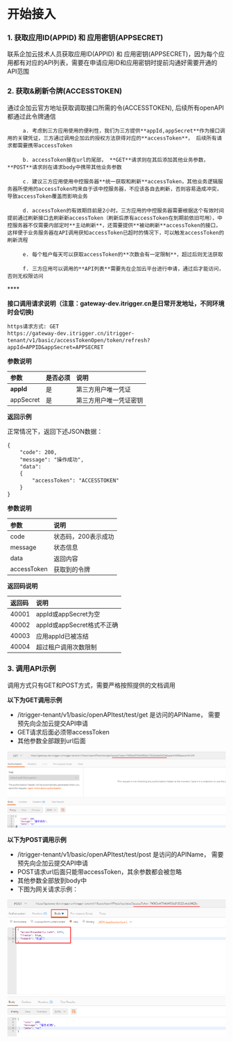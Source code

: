 # 开始接入

### 1. 获取应用ID\(APPID\) 和 应用密钥\(APPSECRET\) <a id="OpenAPI&#x4E09;&#x65B9;&#x8C03;&#x7528;&#x65B9;&#x5F0F;&#xFF08;&#x5BF9;&#x5916;&#xFF09;-1.&#x83B7;&#x53D6;&#x5E94;&#x7528;ID(APPID)&#x548C;&#x5E94;&#x7528;&#x5BC6;&#x94A5;(APPSECRET)"></a>

联系企加云技术人员获取应用ID\(APPID\) 和 应用密钥\(APPSECRET\)，因为每个应用都有对应的API列表，需要在申请应用ID和应用密钥时提前沟通好需要开通的API范围



### 2. 获取&刷新令牌\(ACCESSTOKEN\) <a id="OpenAPI&#x4E09;&#x65B9;&#x8C03;&#x7528;&#x65B9;&#x5F0F;&#xFF08;&#x5BF9;&#x5916;&#xFF09;-2.&#x83B7;&#x53D6;&#x4EE4;&#x724C;(ACCESSTOKEN)"></a>

通过企加云官方地址获取调取接口所需的令\(ACCESSTOKEN\), 后续所有openAPI都通过此令牌通信

         a. 考虑到三方应用使用的便利性，我们为三方提供**appId,appSecret**作为接口调用的关键凭证，三方通过调用企加云的授权方法获得对应的**accessToken**， 后续所有请求都需要携带accessToken

         b. accessToken接在url的尾部， **GET**请求则在其后添加其他业务参数， **POST**请求则在请求body中携带其他业务参数

         c. 建议三方应用使用中控服务器**统一获取和刷新**accessToken，其他业务逻辑服务器所使用的accessToken均来自于该中控服务器，不应该各自去刷新，否则容易造成冲突，导致accessToken覆盖而影响业务

         d. accessToken的有效期目前是2小时。三方应用的中控服务器需要根据这个有效时间提前通过刷新接口去刷新新accessToken（刷新后原有accessToken在到期前依旧可用），中控服务器不仅需要内部定时**主动刷新**，还需要提供**被动刷新**accessToken的接口，这样便于业务服务器在API调用获知accessToken已超时的情况下，可以触发accessToken的刷新流程

         e. 每个租户每天可以获取accessToken的**次数会有一定限制**，超过后则无法获取

         f. 三方应用可以调用的**API列表**需要先在企加云平台进行申请，通过后才能访问，否则无权限访问

\*\*\*\*

**接口调用请求说明（注意：**gateway-dev.itrigger.cn是日常开发地址，不同环境时会切换**\)**

```text
https请求方式: GET
https://gateway-dev.itrigger.cn/itrigger-tenant/v1/basic/accessTokenOpen/token/refresh?appId=APPID&appSecret=APPSECRET
```

**参数说明**

| 参数 | 是否必须 | 说明 |
| :--- | :--- | :--- |
| **appId** | 是 | 第三方用户唯一凭证 |
| appSecret | 是 | 第三方用户唯一凭证密钥 |

**返回示例**

正常情况下，返回下述JSON数据：

```text
{
    "code": 200,
    "message": "操作成功",
    "data":
    {
        "accessToken": "ACCESSTOKEN"
    }
}
```

**参数说明**

| 参数 | 说明 |
| :--- | :--- |
| code | 状态码，200表示成功 |
| message | 状态信息 |
| data | 返回内容 |
| accessToken | 获取到的令牌 |

**返回码说明**

| 返回码 | 说明 |
| :--- | :--- |
| 40001 | appId或appSecret为空 |
| 40002 | appId或appSecret格式不正确 |
| 40003 | 应用appId已被冻结 |
| 40004 | 超过租户调用次数限制 |



### 3. 调用API示例 <a id="OpenAPI&#x4E09;&#x65B9;&#x8C03;&#x7528;&#x65B9;&#x5F0F;&#xFF08;&#x5BF9;&#x5916;&#xFF09;-3.&#x8C03;&#x7528;&#x5177;&#x4F53;&#x7684;API"></a>

调用方式只有GET和POST方式，需要严格按照提供的文档调用

**以下为GET调用示例**

* /itrigger-tenant/v1/basic/openAPItest/test/get 是访问的APIName， 需要预先向企加云提交API申请
* GET请求后面必须带accessToken
* 其他参数全部跟到url后面

![](.gitbook/assets/image.png)

**以下为POST调用示例**

* /itrigger-tenant/v1/basic/openAPItest/test/post 是访问的APIName， 需要预先向企加云提交API申请
* POST请求url后面只能带accessToken，其余参数都会被忽略
* 其他参数全部放到body中
* 下图为网关请求示例：

![](.gitbook/assets/image%20%281%29.png)

